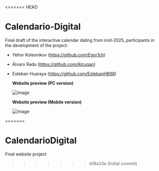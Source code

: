 <<<<<<< HEAD
# Calendario-Digital
Final draft of the interactive calendar dating from mid-2025,
participants in the development of the project:
- Yehor Kolesnikov (https://github.com/Egor1ch)
- Álvaro Radu (https://github.com/Alcugan)
- Esteban Huaraya (https://github.com/EstebanHB98)
  
  **Website preview (PC version)**
  
  ![image](https://github.com/user-attachments/assets/ea49627d-e51f-4ab9-8e72-7150c1c4a992)

  **Website preview (Mobile version)**

  ![image](https://github.com/user-attachments/assets/e61ada87-9a9b-403c-93d4-b0fd6cf2baea)


=======
# CalendarioDigital
Final website project 
>>>>>>> bf8a33e (Initial commit)
